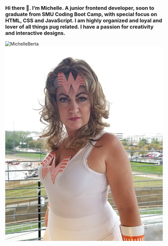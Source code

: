 ### Hi there 👋. I’m Michelle.  A junior frontend developer, soon to graduate from SMU Coding Boot Camp, with special focus on HTML, CSS and JavaScript.  I am highly organized and loyal and lover of all things pug related.  I have a passion for creativity and interactive designs.

![MichelleBerta](assets/WW.jpg)
![MichelleBerta](assets/WW-closeup.jpg)


<!--
**MichelleBerta/MichelleBerta** is a ✨ _special_ ✨ repository because its `README.md` (this file) appears on your GitHub profile.

Here are some ideas to get you started:

- 🔭 I’m currently working on ...
- 🌱 I’m currently learning ...
- 👯 I’m looking to collaborate on ...
- 🤔 I’m looking for help with ...
- 💬 Ask me about ...
- 📫 How to reach me: ...
- 😄 Pronouns: ...
- ⚡ Fun fact: ...
-->
